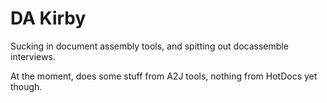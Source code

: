 # DA Kirby

Sucking in document assembly tools, and spitting out docassemble interviews.

At the moment, does some stuff from A2J tools, nothing from HotDocs yet though.

